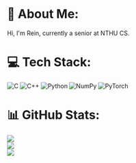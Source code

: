 # 💫 About Me:
Hi, I'm Rein, currently a senior at NTHU CS.


# 💻 Tech Stack:
![C](https://img.shields.io/badge/c-%2300599C.svg?style=for-the-badge&logo=c&logoColor=white) ![C++](https://img.shields.io/badge/c++-%2300599C.svg?style=for-the-badge&logo=c%2B%2B&logoColor=white) ![Python](https://img.shields.io/badge/python-3670A0?style=for-the-badge&logo=python&logoColor=ffdd54) ![NumPy](https://img.shields.io/badge/numpy-%23013243.svg?style=for-the-badge&logo=numpy&logoColor=white) ![PyTorch](https://img.shields.io/badge/PyTorch-%23EE4C2C.svg?style=for-the-badge&logo=PyTorch&logoColor=white)
# 📊 GitHub Stats:
![](https://github-readme-stats.vercel.app/api?username=rein9817&theme=dark&hide_border=false&include_all_commits=false&count_private=false)<br/>
![](https://github-readme-streak-stats.herokuapp.com/?user=rein9817&theme=dark&hide_border=false)<br/>
![](https://github-readme-stats.vercel.app/api/top-langs/?username=rein9817&theme=dark&hide_border=false&include_all_commits=false&count_private=false&layout=compact)

